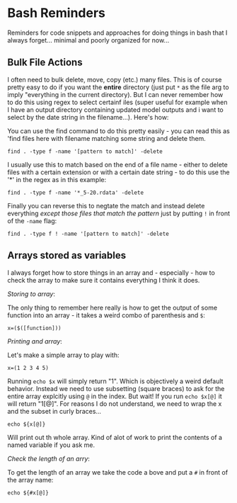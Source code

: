 # Bash Reminders

Reminders for code snippets and approaches for doing things in bash that I always forget... minimal and poorly organized for now...

## Bulk File Actions

I often need to bulk delete, move, copy (etc.) many files.  This is of course pretty easy to do if you want the **entire** directory (just put `*` as the file arg to imply "everything in the current directory).  But I can never remember how to do this using regex to select certainf iles (super useful for example when I have an output directory containing updated model outputs and i want to select by the date string in the filename...).  Here's how:

You can use the find command to do this pretty easily - you can read this as 'find files here with filename matching some string and delete them. 
```
find . -type f -name '[pattern to match]' -delete   
```

I usually use this to match based on the end of a file name - either to delete files with a certain extension or with a certain date string - to do this use the '\*' in the regex as in this example:

```
find . -type f -name '*_5-20.rdata' -delete   
```

Finally you can reverse this to negtate the match and instead delete everything *except those files that match the pattern* just by putting `!` in front of the `-name` flag:

```
find . -type f ! -name '[pattern to match]' -delete 
```
## Arrays stored as variables

I always forget how to store things in an array and - especially - how to check the array to make sure it contains everything I think it does.

*Storing to array*:

The only thing to remember here really is how to get the output of some function into an array - it takes a weird combo of parenthesis and `$`:

```
x=($([function]))
```

*Printing and array*:

Let's make a simple array to play with:

```
x=(1 2 3 4 5)
```

Running `echo $x` will simply return "1".  Which is objectively a weird default behavior.  Instead we need to use subsetting (square braces) to ask for the entire array explcitly using `@` in the index.  But wait!  If you run `echo $x[@]` it will return "1[@]".  For reasons I do not understand, we need to wrap the x and the subset in curly braces...
```
echo ${x[@]}
```
Will print out th whole array.  Kind of  alot of work to print the contents of a named variable if you ask me.

*Check the length of an arry*:

To get the length of an array we take the code a bove and put a `#` in front of the array name:

```
echo ${#x[@]}
```

